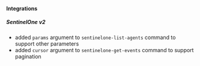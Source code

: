 
#### Integrations
##### SentinelOne v2
- added `params` argument to `sentinelone-list-agents` command to support other parameters
- added `cursor` argument to `sentinelone-get-events` command to support pagination
